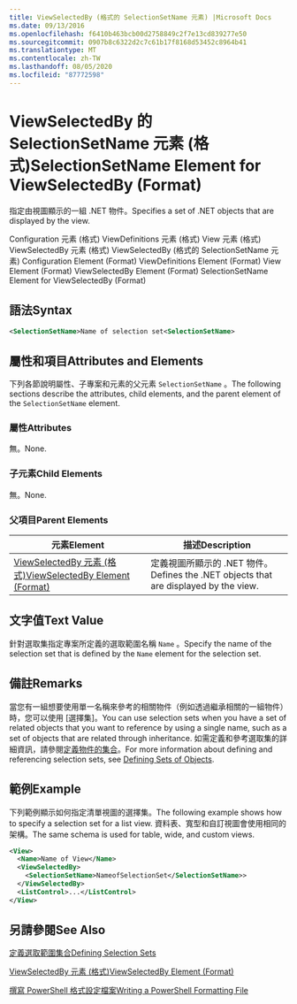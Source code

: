 ```yaml
---
title: ViewSelectedBy (格式的 SelectionSetName 元素) |Microsoft Docs
ms.date: 09/13/2016
ms.openlocfilehash: f6410b463bcb00d2758849c2f7e13cd839277e50
ms.sourcegitcommit: 0907b8c6322d2c7c61b17f8168d53452c8964b41
ms.translationtype: MT
ms.contentlocale: zh-TW
ms.lasthandoff: 08/05/2020
ms.locfileid: "87772598"
---
```

# <a name="selectionsetname-element-for-viewselectedby-format"></a><span data-ttu-id="527fc-102">ViewSelectedBy 的 SelectionSetName 元素 (格式)</span><span class="sxs-lookup"><span data-stu-id="527fc-102">SelectionSetName Element for ViewSelectedBy (Format)</span></span>

<span data-ttu-id="527fc-103">指定由視圖顯示的一組 .NET 物件。</span><span class="sxs-lookup"><span data-stu-id="527fc-103">Specifies a set of .NET objects that are displayed by the view.</span></span>

<span data-ttu-id="527fc-104">Configuration 元素 (格式) ViewDefinitions 元素 (格式) View 元素 (格式) ViewSelectedBy 元素 (格式) ViewSelectedBy (格式的 SelectionSetName 元素) </span><span class="sxs-lookup"><span data-stu-id="527fc-104">Configuration Element (Format) ViewDefinitions Element (Format) View Element (Format) ViewSelectedBy Element (Format) SelectionSetName Element for ViewSelectedBy (Format)</span></span>

## <a name="syntax"></a><span data-ttu-id="527fc-105">語法</span><span class="sxs-lookup"><span data-stu-id="527fc-105">Syntax</span></span>

```xml
<SelectionSetName>Name of selection set<SelectionSetName>
```

## <a name="attributes-and-elements"></a><span data-ttu-id="527fc-106">屬性和項目</span><span class="sxs-lookup"><span data-stu-id="527fc-106">Attributes and Elements</span></span>

<span data-ttu-id="527fc-107">下列各節說明屬性、子專案和元素的父元素 `SelectionSetName` 。</span><span class="sxs-lookup"><span data-stu-id="527fc-107">The following sections describe the attributes, child elements, and the parent element of the `SelectionSetName` element.</span></span>

### <a name="attributes"></a><span data-ttu-id="527fc-108">屬性</span><span class="sxs-lookup"><span data-stu-id="527fc-108">Attributes</span></span>

<span data-ttu-id="527fc-109">無。</span><span class="sxs-lookup"><span data-stu-id="527fc-109">None.</span></span>

### <a name="child-elements"></a><span data-ttu-id="527fc-110">子元素</span><span class="sxs-lookup"><span data-stu-id="527fc-110">Child Elements</span></span>

<span data-ttu-id="527fc-111">無。</span><span class="sxs-lookup"><span data-stu-id="527fc-111">None.</span></span>

### <a name="parent-elements"></a><span data-ttu-id="527fc-112">父項目</span><span class="sxs-lookup"><span data-stu-id="527fc-112">Parent Elements</span></span>

|<span data-ttu-id="527fc-113">元素</span><span class="sxs-lookup"><span data-stu-id="527fc-113">Element</span></span>|<span data-ttu-id="527fc-114">描述</span><span class="sxs-lookup"><span data-stu-id="527fc-114">Description</span></span>|
|-------------|-----------------|
|[<span data-ttu-id="527fc-115">ViewSelectedBy 元素 (格式)</span><span class="sxs-lookup"><span data-stu-id="527fc-115">ViewSelectedBy Element (Format)</span></span>](./viewselectedby-element-format.md)|<span data-ttu-id="527fc-116">定義視圖所顯示的 .NET 物件。</span><span class="sxs-lookup"><span data-stu-id="527fc-116">Defines the .NET objects that are displayed by the view.</span></span>|

## <a name="text-value"></a><span data-ttu-id="527fc-117">文字值</span><span class="sxs-lookup"><span data-stu-id="527fc-117">Text Value</span></span>

<span data-ttu-id="527fc-118">針對選取集指定專案所定義的選取範圍名稱 `Name` 。</span><span class="sxs-lookup"><span data-stu-id="527fc-118">Specify the name of the selection set that is defined by the `Name` element for the selection set.</span></span>

## <a name="remarks"></a><span data-ttu-id="527fc-119">備註</span><span class="sxs-lookup"><span data-stu-id="527fc-119">Remarks</span></span>

<span data-ttu-id="527fc-120">當您有一組想要使用單一名稱來參考的相關物件（例如透過繼承相關的一組物件）時，您可以使用 [選擇集]。</span><span class="sxs-lookup"><span data-stu-id="527fc-120">You can use selection sets when you have a set of related objects that you want to reference by using a single name, such as a set of objects that are related through inheritance.</span></span> <span data-ttu-id="527fc-121">如需定義和參考選取集的詳細資訊，請參閱[定義物件的集合](./defining-selection-sets.md)。</span><span class="sxs-lookup"><span data-stu-id="527fc-121">For more information about defining and referencing selection sets, see [Defining Sets of Objects](./defining-selection-sets.md).</span></span>

## <a name="example"></a><span data-ttu-id="527fc-122">範例</span><span class="sxs-lookup"><span data-stu-id="527fc-122">Example</span></span>

<span data-ttu-id="527fc-123">下列範例顯示如何指定清單視圖的選擇集。</span><span class="sxs-lookup"><span data-stu-id="527fc-123">The following example shows how to specify a selection set for a list view.</span></span> <span data-ttu-id="527fc-124">資料表、寬型和自訂視圖會使用相同的架構。</span><span class="sxs-lookup"><span data-stu-id="527fc-124">The same schema is used for table, wide, and custom views.</span></span>

```xml
<View>
  <Name>Name of View</Name>
  <ViewSelectedBy>
    <SelectionSetName>NameofSelectionSet</SelectionSetName>>
  </ViewSelectedBy>
  <ListControl>...</ListControl>
</View>
```

## <a name="see-also"></a><span data-ttu-id="527fc-125">另請參閱</span><span class="sxs-lookup"><span data-stu-id="527fc-125">See Also</span></span>

[<span data-ttu-id="527fc-126">定義選取範圍集合</span><span class="sxs-lookup"><span data-stu-id="527fc-126">Defining Selection Sets</span></span>](./defining-selection-sets.md)

[<span data-ttu-id="527fc-127">ViewSelectedBy 元素 (格式)</span><span class="sxs-lookup"><span data-stu-id="527fc-127">ViewSelectedBy Element (Format)</span></span>](./viewselectedby-element-format.md)

[<span data-ttu-id="527fc-128">撰寫 PowerShell 格式設定檔案</span><span class="sxs-lookup"><span data-stu-id="527fc-128">Writing a PowerShell Formatting File</span></span>](./writing-a-powershell-formatting-file.md)
